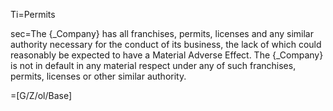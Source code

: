 Ti=Permits

sec=The {_Company} has all franchises, permits, licenses and any similar authority necessary for the conduct of its business, the lack of which could reasonably be expected to have a Material Adverse Effect. The {_Company} is not in default in any material respect under any of such franchises, permits, licenses or other similar authority.

=[G/Z/ol/Base]
